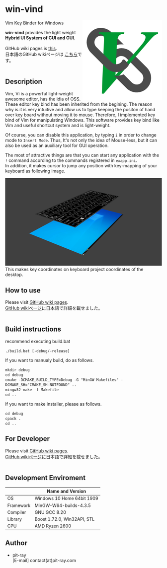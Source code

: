 # win-vind
Vim Key Binder for Windows
<img src="https://github.com/pit-ray/pit-ray.github.io/blob/master/win-vind/win-vind-icon.png?raw=true" width="256" height="256" align="right">
<br>

**win-vind** provides the light weight **Hybrid UI System of CUI and GUI**.  
<br>
GitHub wiki pages is <a href="https://github.com/pit-ray/win-vind/wiki">this</a>.  
日本語のGitHub wikiページは <a href="https://github.com/pit-ray/win-vind/wiki/%E3%83%9B%E3%83%BC%E3%83%A0-(Home-in-Japanese)">こちら</a>です。  
<br>  


## Description
Vim, Vi is a powerful light-weight awesome editor, has the idia of OSS. These editor key bind has been inherited from the begining. The reason why is it is very intuitive and allow us to type keeping the positon of hand over key board without moving it to mouse. Therefore, I implemented key bind of Vim for manipulating Windows. This software provides key bind like Vim and useful shortcut system and is light-weight.

Of course,  you can disable this application, by typing `i` in order to change mode to `Insert Mode`. Thus, It's not only the idea of Mouse-less, but it can also be used as an auxiliary tool for GUI operation.

The most of attractive things are that you can start any application with the `!` command according to the commands registered in `exapp.ini`.  
In addition, it makes cursor to jump any position with key-mapping of your keyboard as following image.  

<img src="https://github.com/pit-ray/pit-ray.github.io/blob/master/win-vind/Jump2Any-image.png?raw=true" width="512">
This makes key coordinates on keyboard project coordinates of the desktop.  
<br>

## How to use  
Please visit <a href="https://github.com/pit-ray/win-vind/wiki/For-Users">GitHub wiki pages</a>.  
<a href="https://github.com/pit-ray/win-vind/wiki/%E4%BD%BF%E3%81%84%E6%96%B9-(For-Users-in-Japanese)">GitHub wikiページ</a>に日本語で詳細を載せました。  
<br>  
  
## Build instructions
recommend executing build.bat  
``` shell
./build.bat [-debug/-release]
```

If you want to manualy build, do as follows.
```shell
mkdir debug
cd debug
cmake -DCMAKE_BUILD_TYPE=Debug -G "MinGW Makefiles" -DCMAKE_SH="CMAKE_SH-NOTFOUND" ..
mingw32-make -f Makefile
cd ..
```
If you want to make installer, please as follows.
```shell
cd debug
cpack .
cd ..
```

## For Developer
Please visit <a href="https://github.com/pit-ray/win-vind/wiki/For-Developers">GitHub wiki pages</a>.  
<a href="https://github.com/pit-ray/win-vind/wiki/%E9%96%8B%E7%99%BA%E8%80%85%E3%81%B8(For-Developers-in-Japanese)">GitHub wikiページ</a>に日本語で詳細を載せました。  
<br>  

## Development Enviroment
||Name and Version|
|---|---|
|OS|Windows 10 Home 64bit 1909|
|Framework|MinGW-W64-builds-4.3.5|
|Compiler|GNU GCC 8.20|
|Library|Boost 1.72.0, Win32API, STL|
|CPU|AMD Ryzen 2600|

## Author
- pit-ray  
[E-mail] contact(at)pit-ray.com
